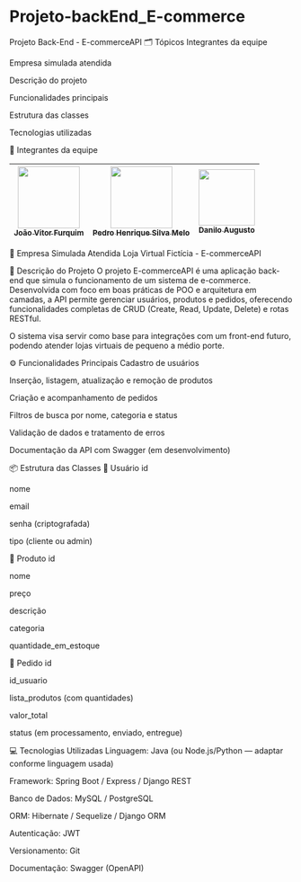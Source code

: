 # Projeto-backEnd_E-commerce
Projeto Back-End - E-commerceAPI
🗂️ Tópicos
Integrantes da equipe

Empresa simulada atendida

Descrição do projeto

Funcionalidades principais

Estrutura das classes

Tecnologias utilizadas

👥 Integrantes da equipe
<table> <thead> <tr> <th align="center"><a href="https://github.com/JoaoVFB"><img src="https://i.ibb.co/rHmQwYP/IMG-20240525-122603958-HDR.jpg" width="110"><br><sub>João Vitor Furquim</sub></a></th> <th align="center"><a href="https://github.com/Pedro-Meloo"><img src="https://i.ibb.co/y0Ydhjd/foto-Pedro.jpg" width="110"><br><sub>Pedro Henrique Silva Melo</sub></a></th> <th align="center"><a href="https://github.com/DaniloFrazon"><img src="https://i.ibb.co/8P0574B/Whats-App-Image-2024-11-21-at-21-04-00.jpg" width="100"><br><sub>Danilo Augusto</sub></a></th> </tr> </thead> </table>
🏪 Empresa Simulada Atendida
Loja Virtual Fictícia - E-commerceAPI

📝 Descrição do Projeto
O projeto E-commerceAPI é uma aplicação back-end que simula o funcionamento de um sistema de e-commerce. Desenvolvida com foco em boas práticas de POO e arquitetura em camadas, a API permite gerenciar usuários, produtos e pedidos, oferecendo funcionalidades completas de CRUD (Create, Read, Update, Delete) e rotas RESTful.

O sistema visa servir como base para integrações com um front-end futuro, podendo atender lojas virtuais de pequeno a médio porte.

⚙️ Funcionalidades Principais
Cadastro de usuários

Inserção, listagem, atualização e remoção de produtos

Criação e acompanhamento de pedidos

Filtros de busca por nome, categoria e status

Validação de dados e tratamento de erros

Documentação da API com Swagger (em desenvolvimento)

📦 Estrutura das Classes
🔹 Usuário
id

nome

email

senha (criptografada)

tipo (cliente ou admin)

🔹 Produto
id

nome

preço

descrição

categoria

quantidade_em_estoque

🔹 Pedido
id

id_usuario

lista_produtos (com quantidades)

valor_total

status (em processamento, enviado, entregue)

💻 Tecnologias Utilizadas
Linguagem: Java (ou Node.js/Python — adaptar conforme linguagem usada)

Framework: Spring Boot / Express / Django REST

Banco de Dados: MySQL / PostgreSQL

ORM: Hibernate / Sequelize / Django ORM

Autenticação: JWT

Versionamento: Git

Documentação: Swagger (OpenAPI)
